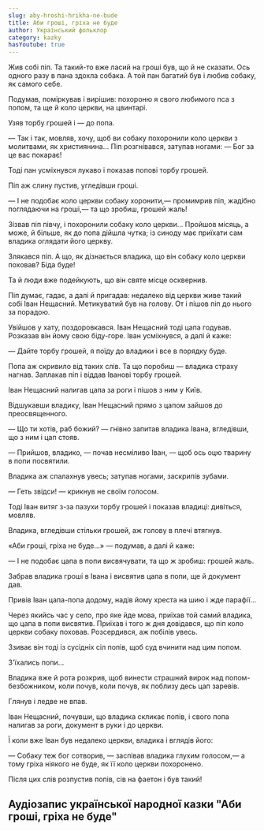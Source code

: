 ```yaml
---
slug: aby-hroshi-hrikha-ne-bude
title: Аби гроші, гріха не буде
author: Український фольклор
category: kazky
hasYoutube: true
---
```

Жив собі піп. Та такий-то вже ласий на гроші був, що й не сказати. Ось одного разу в пана здохла собака. А той пан багатий був і любив собаку, як самого себе.

Подумав, поміркував і вирішив: похороню я свого любимого пса з попом, та ще й коло церкви, на цвинтарі.

Узяв торбу грошей і — до попа.

— Так і так, мовляв, хочу, щоб ви собаку похоронили коло церкви з молитвами, як християнина…
Піп розгнівався, затупав ногами:
— Бог за це вас покарає!

Тоді пан усміхнувся лукаво і показав попові торбу грошей.

Піп аж слину пустив, угледівши гроші.

— І не подобає коло церкви собаку хоронити,— промимрив піп, жадібно поглядаючи на гроші,— та що зробиш, грошей жаль!

Зізвав піп півчу, і похоронили собаку коло церкви… Пройшов місяць, а може, й більше, як до попа дійшла чутка; із синоду має приїхати сам владика оглядати його церкву.

Злякався піп. А що, як дізнається владика, що він собаку коло церкви поховав? Біда буде!

Та й люди вже подейкують, що він святе місце осквернив.

Піп думає, гадає, а далі й пригадав: недалеко від церкви живе такий собі Іван Нещасний. Метикуватий був на голову. От і пішов піп до нього за порадою.

Увійшов у хату, поздоровкався. Іван Нещасний тоді цапа годував. Розказав він йому свою біду-горе. Іван усміхнувся, а далі й каже:

— Дайте торбу грошей, я поїду до владики і все в порядку буде.

Попа аж скривило від таких слів. Та що поробиш — владика страху нагнав. Заплакав піп і віддав Іванові торбу грошей.

Іван Нещасний налигав цапа за роги і пішов з ним у Київ.

Відшукавши владику, Іван Нещасний прямо з цапом зайшов до преосвященного.

— Що ти хотів, раб божий? — гнівно запитав владика Івана, вгледівши, що з ним і цап стояв.

— Прийшов, владико, — почав несміливо Іван, — щоб ось оцю тварину в попи посвятили.

Владика аж спалахнув увесь; затупав ногами, заскрипів зубами.

— Геть звідси! — крикнув не своїм голосом.

Тоді Іван витяг з-за пазухи торбу грошей і показав владиці: дивіться, мовляв.

Владика, вгледівши стільки грошей, аж голову в плечі втягнув.

«Аби гроші, гріха не буде...» — подумав, а далі й каже:

— І не подобає цапа в попи висвячувати, та що ж зробиш: грошей жаль.

Забрав владика гроші в Івана і висвятив цапа в попи, ще й документ дав.

Привів Іван цапа-попа додому, надів йому хреста на шию і жде парафії…

Через якийсь час у село, про яке йде мова, приїхав той самий владика, що цапа в попи висвятив. Приїхав і того ж дня довідався, що піп коло церкви собаку поховав. Розсердився, аж побілів увесь.

Ззиває він тоді із сусідніх сіл попів, щоб суд вчинити над цим попом.

З'їхались попи…

Владика вже й рота розкрив, щоб винести страшний вирок над попом-безбожником, коли почув, коли почув, як поблизу десь цап заревів.

Глянув і ледве не впав.

Іван Нещасний, почувши, що владика скликає попів, і свого попа налигав за роги, документ в руки і до церкви.

Ї коли вже Іван був недалеко церкви, владика і вглядів його:

— Собаку теж бог сотворив, — заспівав владика глухим голосом,— а тому гріха ніякого не буде, як її коло церкви похоронено.

Після цих слів розпустив попів, сів на фаетон і був такий!

## Аудіозапис української народної казки "Аби гроші, гріха не буде"

<YoutubeIframe id="9FxpD9rYnvk" className="md:w-4/5" />
